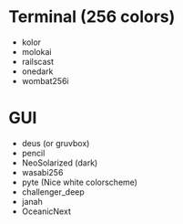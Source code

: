 # Terminal (256 colors)

- kolor
- molokai
- railscast
- onedark
- wombat256i

# GUI

* deus (or gruvbox)
* pencil
* NeoSolarized (dark)
* wasabi256
* pyte (Nice white colorscheme)
* challenger_deep
* janah
* OceanicNext
